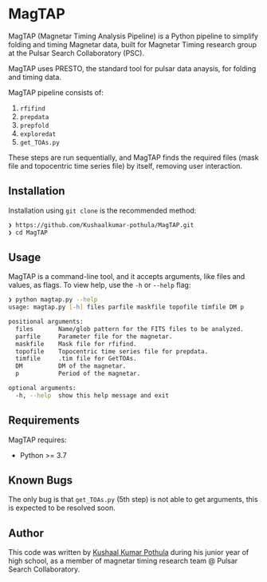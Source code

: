 # MagTAP

MagTAP (Magnetar Timing Analysis Pipeline) is a Python pipeline to simplify folding and timing Magnetar data, built for Magnetar Timing research group at the Pulsar Search Collaboratory (PSC).

MagTAP uses PRESTO, the standard tool for pulsar data anaysis, for folding and timing data.

MagTAP pipeline consists of:
1. `rfifind`
2. `prepdata`
3. `prepfold`
4. `exploredat`
5. `get_TOAs.py`

These steps are run sequentially, and MagTAP finds the required files (mask file and topocentric time series file) by itself, removing user interaction.

## Installation
Installation using `git clone` is the recommended method:
```zsh
❯ https://github.com/Kushaalkumar-pothula/MagTAP.git
❯ cd MagTAP
```
## Usage
MagTAP is a command-line tool, and it accepts arguments, like files and values, as flags. To view help, use the `-h` or `--help` flag:

```zsh
❯ python magtap.py --help
usage: magtap.py [-h] files parfile maskfile topofile timfile DM p

positional arguments:
  files       Name/glob pattern for the FITS files to be analyzed.
  parfile     Parameter file for the magnetar.
  maskfile    Mask file for rfifind.
  topofile    Topocentric time series file for prepdata.
  timfile     .tim file for GetTOAs.
  DM          DM of the magnetar.
  p           Period of the magnetar.

optional arguments:
  -h, --help  show this help message and exit
```

## Requirements
MagTAP requires:
- Python >= 3.7

## Known Bugs
The only bug is that `get_TOAs.py` (5th step) is not able to get arguments, this is expected to be resolved soon.

## Author
This code was written by [Kushaal Kumar Pothula](https://kushaalkumarpothula.wordpress.com/) during his junior year of high school, as a member of magnetar timing research team @ Pulsar Search Collaboratory.
